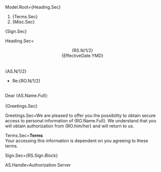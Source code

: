 Model.Root={Heading.Sec}<br><ol><li>{Terms.Sec}<li>{Misc.Sec}</ol>{Sign.Sec}


Heading.Sec=<center>{RS.N/1/2}<br>{EffectiveDate.YMD}</center><br><br>{AS.N/1/2}<br><ul><li>Re:{RO.N/1/2}</ul><br> Dear {AS.Name.Full}:<br><br>{Greetings.Sec}

Greetings.Sec=We are pleased to offer you the possibility to obtain secure access to personal information of {RO.Name.Full}.  We understand that you will obtain authorization from {RO.him/her} and will return to us. 

Terms.Sec=<b>Terms</b><br>Your accessing this information is dependent on you agreeing to these terms.

Sign.Sec={RS.Sign.Block}

AS.Handle=Authorization Server